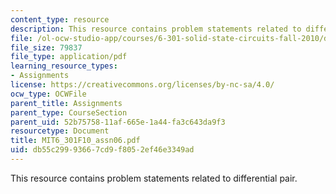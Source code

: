 ```yaml
---
content_type: resource
description: This resource contains problem statements related to differential pair.
file: /ol-ocw-studio-app/courses/6-301-solid-state-circuits-fall-2010/db55c29993667cd9f8052ef46e3349ad_MIT6_301F10_assn06.pdf
file_size: 79837
file_type: application/pdf
learning_resource_types:
- Assignments
license: https://creativecommons.org/licenses/by-nc-sa/4.0/
ocw_type: OCWFile
parent_title: Assignments
parent_type: CourseSection
parent_uid: 52b75758-11af-665e-1a44-fa3c643da9f3
resourcetype: Document
title: MIT6_301F10_assn06.pdf
uid: db55c299-9366-7cd9-f805-2ef46e3349ad
---
```

This resource contains problem statements related to differential pair.